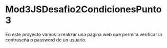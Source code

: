 # Mod3JSDesafio2CondicionesPunto3
En este proyecto vamos a realizar una página web que permita verificar la contraseña o password de un usuario.
